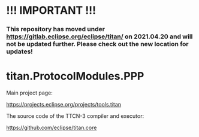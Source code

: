 # !!! IMPORTANT !!!
### This repository has moved under https://gitlab.eclipse.org/eclipse/titan/ on 2021.04.20 and will not be updated further. Please check out the new location for updates!

# 

# titan.ProtocolModules.PPP

Main project page:

https://projects.eclipse.org/projects/tools.titan

The source code of the TTCN-3 compiler and executor:

https://github.com/eclipse/titan.core
